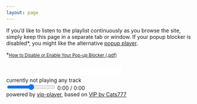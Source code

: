 ```yaml
---
layout: page
---
```

<p>
	If you’d like to listen to the playlist continuously as you browse the site, simply keep this page in a separate tab or window.<span class="mobile"> If your popup blocker is disabled*, you might like the alternative <a href="#" onclick="window.open('/music/player/', 'player', 'width=350, height=250, popup, noopener');">popup player</a>.</span> 
</p>
<div>
	<span class="mobile">*<small><a href="https://www.fontbonne.edu/wp-content/uploads/2020/12/Disable-Pop-Up-Blocker.pdf">How to Disable or Enable Your Pop-up Blocker (.pdf)</a></small></span>
</div>
<div class="mocontrol" style="text-align:center;position:relative;top:12px;">
	<p>
		<a href="#" title="play" onclick="play();"><img src="/images/play.svg" alt="" style="width:20px;"></a>
		<a href="#" title="pause" onclick="pause();"><img src="/images/pause.svg" alt="" style="width:20px;"></a>
		<a href="#" title="previous track" onclick="playPreviousTrack();"><img src="/images/prev.svg" alt="" style="width:20px;"></a>
		<a href="#" title="next track" onclick="playNextTrack();"><img src="/images/next.svg" alt="" style="width:20px;"></a>
		<a href="#" title="shuffle" onclick="shuffle();"><img src="/images/shuffle.svg" alt="" style="width:20px;"></a>
	</p>
</div>	
<div class="now-playing">currently not playing any track</div>
<div class="controls">
	<span id="min">
		<i icon-name="play"></i>
		<i icon-name="pause" class="hidden"></i>
		<i icon-name="skip-back"></i>
		<i icon-name="skip-forward"></i>
		<i icon-name="shuffle"></i>
	</span>
	<i icon-name="volume-1"></i>
	<i icon-name="volume-x" class="hidden"></i>
	<input type="range" min="0" max="100" class="volume-slider">
	<span class="timer">0:00 / 0:00</span>
</div>
<div class="track-list"></div>
<audio id="audio"></audio>
<div class="credits">
	powered by <a href="https://github.com/luiderek/vip-player/">vip-player</a>, based on <a href="http://aersia.net">VIP by Cats777</a>
</div>		
<link rel="stylesheet" href="/css/vip-styles.css">
<script src="https://unpkg.com/lucide@latest/dist/umd/lucide.js"></script>
<script>
lucide.createIcons();
</script>
<script src="/js/vip-tracks.js"></script>
<script src="/js/vip-main.js"></script>

